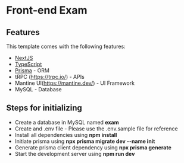 # Front-end Exam

## Features

This template comes with the following features:
- [NextJS](https://nextjs.org/)
- [TypeScript](https://www.typescriptlang.org/)
- [Prisma](https://www.prisma.io/) - ORM
- tRPC (https://trpc.io/) - APIs
- Mantine UI(https://mantine.dev/) - UI Framework
- MySQL - Database

## Steps for initializing

* Create a database in MySQL named **exam**
* Create and .env file - Please use the .env.sample file for reference
* Install all dependencies using **npm install**
* Initiate prisma using **npx prisma migrate dev --name init**
* Generate prisma client dependency using **npx prisma generate**
* Start the development server using **npm run dev**

